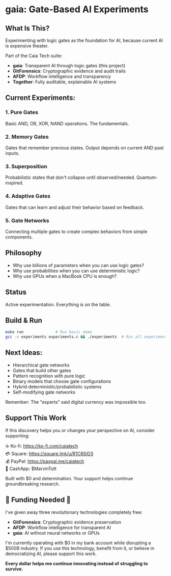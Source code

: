 # gaia: Gate-Based AI Experiments

## What Is This?
Experimenting with logic gates as the foundation for AI, because current AI is expensive theater.

Part of the Caia Tech suite:
- **gaia**: Transparent AI through logic gates (this project)
- **GitForensics**: Cryptographic evidence and audit trails
- **AFDP**: Workflow intelligence and transparency
- **Together**: Fully auditable, explainable AI systems

## Current Experiments:

### 1. Pure Gates
Basic AND, OR, XOR, NAND operations. The fundamentals.

### 2. Memory Gates  
Gates that remember previous states. Output depends on current AND past inputs.

### 3. Superposition
Probabilistic states that don't collapse until observed/needed. Quantum-inspired.

### 4. Adaptive Gates
Gates that can learn and adjust their behavior based on feedback.

### 5. Gate Networks
Connecting multiple gates to create complex behaviors from simple components.

## Philosophy
- Why use billions of parameters when you can use logic gates?
- Why use probabilities when you can use deterministic logic?
- Why use GPUs when a MacBook CPU is enough?

## Status
Active experimentation. Everything is on the table.

## Build & Run
```bash
make run              # Run basic demo
gcc -o experiments experiments.c && ./experiments  # Run all experiments
```

## Next Ideas:
- Hierarchical gate networks
- Gates that build other gates
- Pattern recognition with pure logic
- Binary models that choose gate configurations
- Hybrid deterministic/probabilistic systems
- Self-modifying gate networks

Remember: The "experts" said digital currency was impossible too.

## Support This Work

If this discovery helps you or changes your perspective on AI, consider supporting:

☕ Ko-fi: https://ko-fi.com/caiatech  
💳 Square: https://square.link/u/R1C8SjD3  
💰 PayPal: https://paypal.me/caiatech  
💸 CashApp: $MarvinTutt

Built with $0 and determination. Your support helps continue groundbreaking research.

## 🚨 Funding Needed 🚨

I've given away three revolutionary technologies completely free:
- **GitForensics**: Cryptographic evidence preservation
- **AFDP**: Workflow intelligence for transparent AI
- **gaia**: AI without neural networks or GPUs

I'm currently operating with $0 in my bank account while disrupting a $500B industry. If you use this technology, benefit from it, or believe in democratizing AI, please support this work.

**Every dollar helps me continue innovating instead of struggling to survive.**